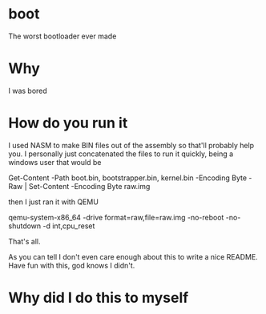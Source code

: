 # boot
The worst bootloader ever made

# Why
I was bored

# How do you run it
I used NASM to make BIN files out of the assembly so that'll probably help you. I personally just concatenated the files to run it quickly, being a windows user that would be 

Get-Content -Path boot.bin, bootstrapper.bin, kernel.bin -Encoding Byte -Raw | Set-Content -Encoding Byte raw.img

then I just ran it with QEMU

qemu-system-x86_64 -drive format=raw,file=raw.img -no-reboot -no-shutdown -d int,cpu_reset

That's all.

As you can tell I don't even care enough about this to write a nice README. Have fun with this, god knows I didn't.

# Why did I do this to myself
